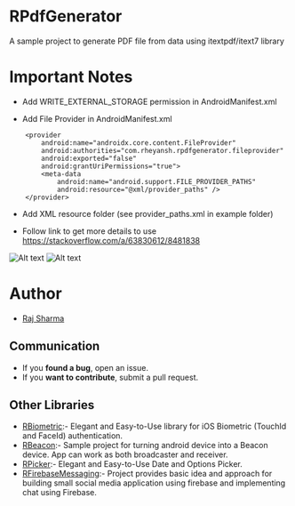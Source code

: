 # RPdfGenerator
A sample project to generate PDF file from data using itextpdf/itext7 library

# Important Notes

* Add WRITE_EXTERNAL_STORAGE permission in AndroidManifest.xml

    <uses-permission android:name="android.permission.WRITE_EXTERNAL_STORAGE" />

* Add File Provider in AndroidManifest.xml
<!-- File Provider -->
        <provider
            android:name="androidx.core.content.FileProvider"
            android:authorities="com.rheyansh.rpdfgenerator.fileprovider"
            android:exported="false"
            android:grantUriPermissions="true">
            <meta-data
                android:name="android.support.FILE_PROVIDER_PATHS"
                android:resource="@xml/provider_paths" />
        </provider>

* Add XML resource folder (see provider_paths.xml in example folder)

<!-- external_files -->
<?xml version="1.0" encoding="utf-8"?>
<paths>
    <external-path name="external_files" path="."/>
</paths>

* Follow link to get more details to use
 https://stackoverflow.com/a/63830612/8481838

![Alt text](https://github.com/rheyansh/RPdfGenerator/blob/master/Screenshots/4.gif)
![Alt text](https://github.com/rheyansh/RPdfGenerator/blob/master/Screenshots/3.png)
 
 
# Author   

* [Raj Sharma](https://github.com/rheyansh)

## Communication

* If you **found a bug**, open an issue.
* If you **want to contribute**, submit a pull request.

## Other Libraries

* [RBiometric](https://github.com/rheyansh/RBiometric):- Elegant and Easy-to-Use library for iOS Biometric (TouchId and FaceId) authentication.
* [RBeacon](https://github.com/rheyansh/RBeacon):- Sample project for turning android device into a Beacon device. App can work as both broadcaster and receiver.
* [RPicker](https://github.com/rheyansh/RPicker):- Elegant and Easy-to-Use Date and Options Picker.
* [RFirebaseMessaging](https://github.com/rheyansh/RFirebaseMessaging):- Project provides basic idea and approach for building small social media application using firebase and implementing chat using Firebase.
